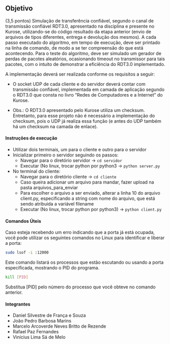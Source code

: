 ## Objetivo

(3,5 pontos) Simulação de transferência confiável, segundo o canal de transmissão confiável RDT3.0, apresentado na disciplina e presente no Kurose, utilizando-se do código resultado da etapa anterior (envio de arquivos de tipos diferentes, entrega e devolução dos mesmos). A cada passo executado do algoritmo, em tempo de execução, deve ser printado na linha de comando, de modo a se ter compreensão do que está acontecendo. Para o teste do algoritmo, deve ser simulado um gerador de perdas de pacotes aleatórios, ocasionando timeout no transmissor para tais pacotes, com o intuito de demonstrar a eficiência do RDT3.0 implementado.

A implementação deverá ser realizada conforme os requisitos a seguir:

- O socket UDP de cada cliente e do servidor deverá contar com transmissão confiável, implementada em camada de aplicação segundo o RDT3.0 que consta no livro “Redes de Computadores e a Internet” do Kurose.

- Obs.: O RDT3.0 apresentado pelo Kurose utiliza um checksum. Entretanto, para esse projeto não é necessário a implementação do checksum, pois o UDP já realiza essa função (e antes do UDP também há um checksum na camada de enlace).


#### Instruções de execução

- Utilizar dois terminais, um para o cliente e outro para o servidor
- Inicializar primeiro o servidor seguindo os passos:
    - Navegar para o diretório servidor -> `cd servidor`
    - Executar (No linux, trocar python por python3 -> `python server.py`
- No terminal do cliente:
    - Navegar para o diretório cliente -> `cd cliente`
    - Caso queira adicionar um arquivo para mandar, fazer upload na pasta arquivos_para_enviar
    - Para escolher o arquivo a ser enviado, alterar a linha 10 do arquivo client.py, especificando a string com nome do arquivo, que está sendo atribuida a variável filename
    - Executar (No linux, trocar python por python3) -> `python client.py`

#### Comandos Úteis

Caso esteja recebendo um erro indicando que a porta já está ocupada, você pode utilizar os seguintes comandos no Linux para identificar e liberar a porta:

```bash
sudo lsof -i :12000
```

Este comando listará os processos que estão escutando ou usando a porta especificada, mostrando o PID do programa.

```bash
kill [PID]
```

Substitua [PID] pelo número do processo que você obteve no comando anterior.

#### Integrantes

- Daniel Silvestre de França e Souza
- João Pedro Barbosa Marins
- Marcelo Arcoverde Neves Britto de Rezende
- Rafael Paz Fernandes
- Vinícius Lima Sá de Melo
